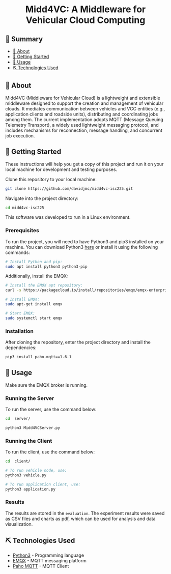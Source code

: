 <h1 align="center">Midd4VC: A Middleware for Vehicular Cloud Computing</h1>

## 📝 Summary <a name="summary"></a>

- [📖 About](#about)
- [🏁 Getting Started](#getting_started)
- [📱 Usage](#usage)
- [⛏️ Technologies Used](#built_using)

## 📖 About <a name = "about"></a>

Midd4VC (Middleware for Vehicular Cloud) is a lightweight and extensible middleware designed to support the creation and management of vehicular clouds. It mediates communication between vehicles and VCC entities (e.g., application clients and roadside units), distributing and coordinating jobs among them. The current implementation adopts MQTT (Message Queuing Telemetry Transport), a widely used lightweight messaging protocol, and includes mechanisms for reconnection, message handling, and concurrent job execution.

## 🏁 Getting Started <a name = "getting_started"></a>

These instructions will help you get a copy of this project and run it on your local machine for development and testing purposes.

Clone this repository to your local machine:

```bash
git clone https://github.com/davidjmc/midd4vc-isc225.git
```

Navigate into the project directory:

```bash
cd midd4vc-isc225
```

This software was developed to run in a Linux environment.

### Prerequisites

To run the project, you will need to have Python3 and pip3 installed on your machine. You can download Python3 [here](https://www.python.org/) or install it using the following commands:

```bash
# Install Python and pip:
sudo apt install python3 python3-pip
```

Additionally, install the EMQX:

```bash
# Install the EMQX apt repository:
curl -s https://packagecloud.io/install/repositories/emqx/emqx-enterprise5/script.deb.sh | sudo bash

# Install EMQX:
sudo apt-get install emqx

# Start EMQX:
sudo systemctl start emqx
```

### Installation

After cloning the repository, enter the project directory and install the dependencies:

```bash
pip3 install paho-mqtt==1.6.1
```

## 📱 Usage <a name="usage"></a>

Make sure the EMQX broker is running.

### Running the Server

To run the server, use the command below:

```bash
cd  server/

python3 Midd4VCServer.py
```

### Running the Client

To run the client, use the command below:

```bash
cd  client/

# To run vehicle node, use:
python3 vehicle.py

# To run application client, use:
python3 application.py
```

### Results

The results are stored in the `evaluation`. The experiment results were saved as CSV files and charts as pdf, which can be used for analysis and data visualization.

## ⛏️ Technologies Used <a name = "built_using"></a>

- [Python3](https://www.python.org/) - Programming language
- [EMQX](https://www.emqx.com/en) - MQTT messaging platform
- [Paho MQTT](https://pypi.org/project/paho-mqtt/) - MQTT Client
